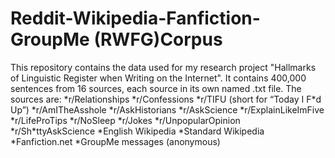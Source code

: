 # Reddit-Wikipedia-Fanfiction-GroupMe (RWFG)Corpus
This repository contains the data used for my research project "Hallmarks of Linguistic Register when Writing on the Internet". It contains 400,000 sentences from 16 sources, each source in its own named .txt file. The sources are: 
*r/Relationships
*r/Confessions
*r/TIFU (short for “Today I F\*d Up”)
*r/AmITheAsshole
*r/AskHistorians
*r/AskScience
*r/ExplainLikeImFive
*r/LifeProTips
*r/NoSleep
*r/Jokes
*r/UnpopularOpinion
*r/Sh\*ttyAskScience
*English Wikipedia
*Standard Wikipedia
*Fanfiction.net
*GroupMe messages (anonymous)